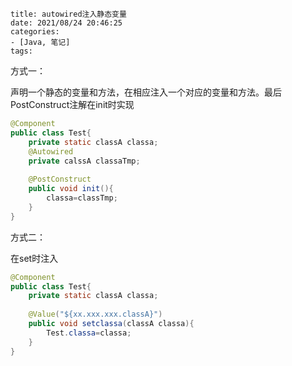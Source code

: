 ```
title: autowired注入静态变量
date: 2021/08/24 20:46:25
categories:
- [Java, 笔记]
tags:
```

方式一：

声明一个静态的变量和方法，在相应注入一个对应的变量和方法。最后PostConstruct注解在init时实现

```java
@Component
public class Test{
	private static classA classa;
	@Autowired
	private calssA classaTmp;
	
	@PostConstruct
	public void init(){
		classa=classTmp;
	}
}
```

方式二：

在set时注入

```java
@Component
public class Test{
	private static classA classa;
	
	@Value("${xx.xxx.xxx.classA}")
	public void setclassa(classA classa){
		Test.classa=classa;
	}
}
```

